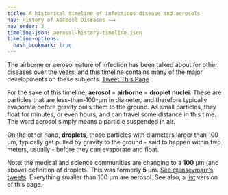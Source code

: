 ```yaml
---
title: A historical timeline of infectious disease and aerosols
nav: History of Aerosol Diseases ⟿ 
nav_order: 3
timeline-json: aerosol-history-timeline.json
timeline-options: 
  hash_bookmark: true
---
```


The airborne or aerosol nature of infection has been talked about for other diseases over the years, and this timeline contains many of the major developments on these subjects.  <a href="https://twitter.com/intent/tweet?url=https%3A%2F%2Fits-airborne.org%2Fhistorical-timeline&via=AerosolizedC19&text=%23COVIDisAirborne%20%23masks4All%20%23bewareOfSharedAir%20%23ventilation. See: " target="_blank">Tweet This Page</a>

For the sake of this timeline, **aerosol** = **airborne** = **droplet nuclei**. These are particles that are less-than-100-μm in diameter, and therefore typically evaporate before gravity pulls them to the ground. As small particles, they float for minutes, or even hours, and can travel some distance in this time. The word aerosol simply means a particle suspended in air.

On the other hand, **droplets**, those particles with diameters larger than 100 μm, typically get pulled by gravity to the ground - said to happen within two meters, usually - before they can evaporate and float.

Note: the medical and science communities are changing to a **100** μm (and above) definition of droplets. This was formerly **5** μm. <a target="_blank" href="https://twitter.com/linseymarr/status/1336318245348003840">See @linseymarr's tweets</a>. Everything smaller than 100 μm are aerosol.  See also, a [list](historical-list.html) version of this page.